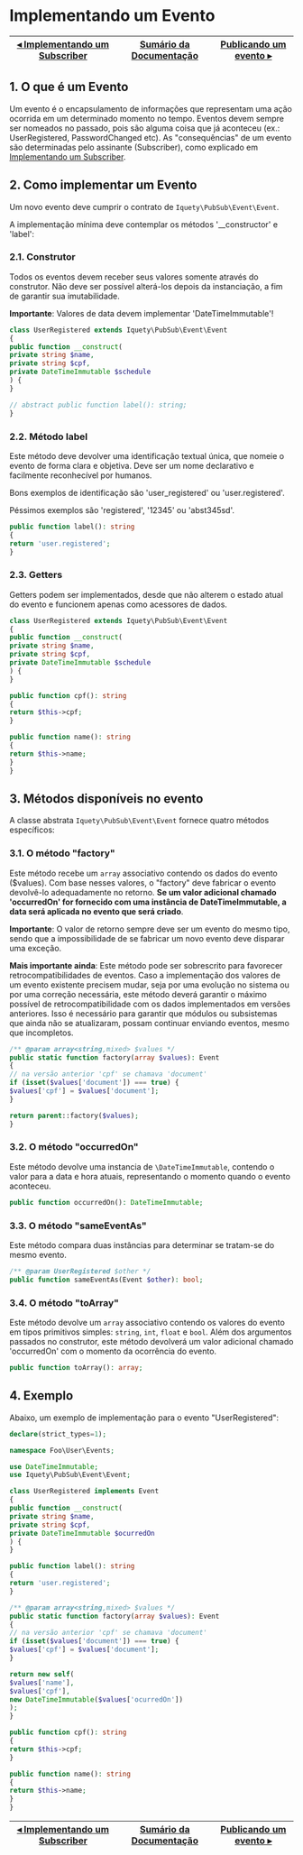 # Implementando um Evento

[◂ Implementando um Subscriber](07-implementando-um-subscriber.md) | [Sumário da Documentação](indice.md) | [Publicando um evento ▸](09-publicando-um-evento.md)
-- | -- | --

## 1. O que é um Evento

Um evento é o encapsulamento de informações que representam uma ação ocorrida em um determinado momento no tempo. Eventos devem sempre ser nomeados no passado, pois são alguma coisa que já aconteceu (ex.: UserRegistered, PasswordChanged etc). As "consequências" de um evento são determinadas pelo assinante (Subscriber), como explicado em [Implementando um Subscriber](07-implementando-um-subscriber.md).

## 2. Como implementar um Evento

Um novo evento deve cumprir o contrato de `Iquety\PubSub\Event\Event`.

A implementação mínima deve contemplar os métodos '__constructor' e 'label':

### 2.1. Construtor

Todos os eventos devem receber seus valores somente através do construtor.
Não deve ser possível alterá-los depois da instanciação, a fim de garantir sua imutabilidade.

**Importante**: Valores de data devem implementar 'DateTimeImmutable'!

```php
class UserRegistered extends Iquety\PubSub\Event\Event
{
public function __construct(
private string $name,
private string $cpf,
private DateTimeImmutable $schedule
) {
}

// abstract public function label(): string;
}
```

### 2.2. Método label

Este método deve devolver uma identificação textual única, que nomeie o evento de forma clara e objetiva.
Deve ser um nome declarativo e facilmente reconhecível por humanos.

Bons exemplos de identificação são 'user_registered' ou 'user.registered'.

Péssimos exemplos são 'registered', '12345' ou 'abst345sd'.

```php
public function label(): string
{
return 'user.registered';
}
```

### 2.3. Getters

Getters podem ser implementados, desde que não alterem o estado atual do evento e funcionem apenas como acessores de dados.

```php
class UserRegistered extends Iquety\PubSub\Event\Event
{
public function __construct(
private string $name,
private string $cpf,
private DateTimeImmutable $schedule
) {
}

public function cpf(): string
{
return $this->cpf;
}

public function name(): string
{
return $this->name;
}
}
```

## 3. Métodos disponíveis no evento

A classe abstrata `Iquety\PubSub\Event\Event` fornece quatro métodos específicos:

### 3.1. O método "factory"

Este método recebe um `array` associativo contendo os dados do evento ($values). Com base nesses valores, o "factory" deve fabricar o evento devolvê-lo adequadamente no retorno. **Se um valor adicional chamado 'occurredOn' for fornecido com uma instância de DateTimeImmutable, a data será aplicada no evento que será criado**.

**Importante**: O valor de retorno sempre deve ser um evento do mesmo tipo, sendo que a impossibilidade de se fabricar um novo evento deve disparar uma exceção.

**Mais importante ainda**: Este método pode ser sobrescrito para favorecer retrocompatibilidades de eventos. Caso a implementação dos valores de um evento existente precisem mudar, seja por uma evolução no sistema ou por uma correção necessária, este método deverá garantir o máximo possível de retrocompatibilidade com os dados implementados em versões anteriores. Isso é necessário para garantir que módulos ou subsistemas que ainda não se atualizaram, possam continuar enviando eventos, mesmo que incompletos.

```php
/** @param array<string,mixed> $values */
public static function factory(array $values): Event
{
// na versão anterior 'cpf' se chamava 'document'
if (isset($values['document']) === true) {
$values['cpf'] = $values['document'];
}

return parent::factory($values);
}
```

### 3.2. O método "occurredOn"

Este método devolve uma instancia de `\DateTimeImmutable`, contendo o valor para a data e hora atuais, representando o momento quando o evento aconteceu.

```php
public function occurredOn(): DateTimeImmutable;
```

### 3.3. O método "sameEventAs"

Este método compara duas instâncias para determinar se tratam-se do mesmo evento.

```php
/** @param UserRegistered $other */
public function sameEventAs(Event $other): bool;
```

### 3.4. O método "toArray"

Este método devolve um `array` associativo contendo os valores do evento em tipos primitivos simples: `string`, `int`, `float` e `bool`.
Além dos argumentos passados no construtor, este método devolverá um valor adicional chamado 'occurredOn' com o momento da ocorrência do evento.

```php
public function toArray(): array;
```

## 4. Exemplo

Abaixo, um exemplo de implementação para o evento "UserRegistered":

```php
declare(strict_types=1);

namespace Foo\User\Events;

use DateTimeImmutable;
use Iquety\PubSub\Event\Event;

class UserRegistered implements Event
{
public function __construct(
private string $name,
private string $cpf,
private DateTimeImmutable $ocurredOn
) {
}

public function label(): string
{
return 'user.registered';
}

/** @param array<string,mixed> $values */
public static function factory(array $values): Event
{
// na versão anterior 'cpf' se chamava 'document'
if (isset($values['document']) === true) {
$values['cpf'] = $values['document'];
}

return new self(
$values['name'],
$values['cpf'],
new DateTimeImmutable($values['ocurredOn'])
);
}

public function cpf(): string
{
return $this->cpf;
}

public function name(): string
{
return $this->name;
}
}
```

[◂ Implementando um Subscriber](07-implementando-um-subscriber.md) | [Sumário da Documentação](indice.md) | [Publicando um evento ▸](09-publicando-um-evento.md)
-- | -- | --
